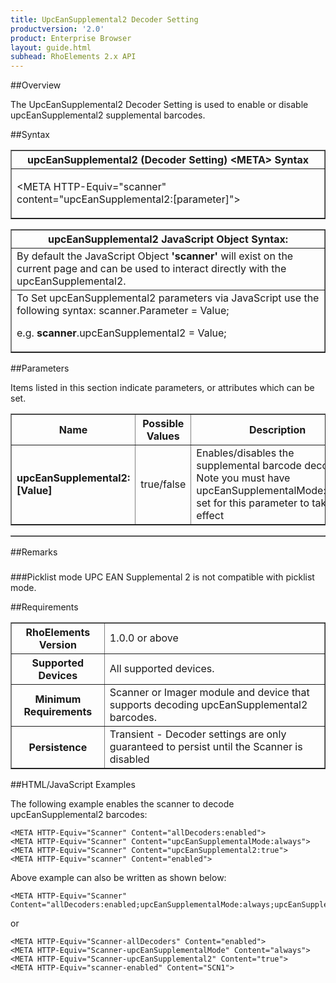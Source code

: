 ```yaml
---
title: UpcEanSupplemental2 Decoder Setting
productversion: '2.0'
product: Enterprise Browser
layout: guide.html
subhead: RhoElements 2.x API
---
```


##Overview

The UpcEanSupplemental2 Decoder Setting is used to enable or disable upcEanSupplemental2 supplemental barcodes.

##Syntax

<table class="facelift" style="width:100%" border="1" padding="5px"> <tr><th class="tableHeading">upcEanSupplemental2 (Decoder Setting) &lt;META&gt; Syntax
</th></tr><tr><td class="clsSyntaxCells clsOddRow"><p>&lt;META HTTP-Equiv="scanner" content="upcEanSupplemental2:[parameter]"&gt;</p></td></tr></table>
<table class="facelift" style="width:100%" border="1" padding="5px"> <tr><th class="tableHeading">upcEanSupplemental2 JavaScript Object Syntax:</th></tr><tr><td class="clsSyntaxCells clsOddRow">
By default the JavaScript Object <b>'scanner'</b> will exist on the current page and can be used to interact directly with the upcEanSupplemental2.
</td></tr><tr><td class="clsSyntaxCells clsEvenRow">
To Set upcEanSupplemental2 parameters via JavaScript use the following syntax: scanner.Parameter = Value;
<P />e.g. <b>scanner</b>.upcEanSupplemental2 = Value;
</td></tr></table>

##Parameters


Items listed in this section indicate parameters, or attributes which can be set.
<table class="facelift" style="width:100%" border="1" padding="5px"> <col width="20%" /><col width="20%" /><col width="38%" /><col width="22%" /><tr><th class="tableHeading">Name</th><th class="tableHeading">Possible Values</th><th class="tableHeading">Description</th><th class="tableHeading">Default Value</th></tr><tr><td class="clsSyntaxCells clsOddRow"><b>upcEanSupplemental2:[Value]
</b></td><td class="clsSyntaxCells clsOddRow">true/false</td><td class="clsSyntaxCells clsOddRow">Enables/disables the supplemental barcode decoding.  Note you must have upcEanSupplementalMode:always set for this parameter to take effect</td><td class="clsSyntaxCells clsOddRow">Device specific</td></tr></table>
<table class="facelift" style="width:100%" border="1" padding="5px"> <col width="78%" /><col width="8%" /><col width="1%" /><col width="5%" /><col width="1%" /><col width="5%" /><col width="2%" /></table>




##Remarks


###



###Picklist mode
UPC EAN Supplemental 2 is not compatible with picklist mode.




##Requirements

<table class="facelift" style="width:100%" border="1" padding="5px"> <tr><th class="tableHeading">RhoElements Version</th><td class="clsSyntaxCell clsEvenRow">1.0.0 or above
</td></tr><tr><th class="tableHeading">Supported Devices</th><td class="clsSyntaxCell clsOddRow">All supported devices.</td></tr><tr><th class="tableHeading">Minimum Requirements</th><td class="clsSyntaxCell clsOddRow">Scanner or Imager module and device that supports decoding upcEanSupplemental2 barcodes.</td></tr><tr><th class="tableHeading">Persistence</th><td class="clsSyntaxCell clsEvenRow">Transient - Decoder settings are only guaranteed to persist until the Scanner is disabled</td></tr></table>


##HTML/JavaScript Examples

The following example enables the scanner to decode upcEanSupplemental2 barcodes:

	<META HTTP-Equiv="Scanner" Content="allDecoders:enabled">
	<META HTTP-Equiv="Scanner" Content="upcEanSupplementalMode:always">   
	<META HTTP-Equiv="Scanner" Content="upcEanSupplemental2:true">
	<META HTTP-Equiv="scanner" Content="enabled">
	
Above example can also be written as shown below:

	<META HTTP-Equiv="Scanner" Content="allDecoders:enabled;upcEanSupplementalMode:always;upcEanSupplemental2:true;enabled">
	
or

	<META HTTP-Equiv="Scanner-allDecoders" Content="enabled">
	<META HTTP-Equiv="Scanner-upcEanSupplementalMode" Content="always">   
	<META HTTP-Equiv="Scanner-upcEanSupplemental2" Content="true">
	<META HTTP-Equiv="scanner-enabled" Content="SCN1">
	





